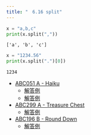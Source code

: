 ```yaml
---
title: "　6.16 split"
---
```


```python:サンプルコード：sample_530.py
x = "a,b,c"
print(x.split(","))
```

```text:実行結果
['a', 'b', 'c']
```

```python:サンプルコード：sample_531.py
x = "1234.56"
print(x.split(".")[0])
```

```text:実行結果
1234
```

- [ABC051 A - Haiku](https://atcoder.jp/contests/abc051/tasks/abc051_a)
    - [解答例](https://atcoder.jp/contests/abc051/submissions/15104656)
    - [解答例](https://atcoder.jp/contests/abc051/submissions/15567008)
- [ABC299 A - Treasure Chest](https://atcoder.jp/contests/abc299/tasks/abc299_a)
    - [解答例](https://atcoder.jp/contests/abc299/submissions/41234667)
- [ABC196 B - Round Down](https://atcoder.jp/contests/abc196/tasks/abc196_b)
    - [解答例](https://atcoder.jp/contests/abc196/submissions/21269010)